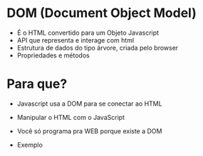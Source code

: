 # DOM (Document Object Model)

* É o HTML convertido para um Objeto Javascript
* API que representa e interage com html
* Estrutura de dados do tipo árvore, criada pelo browser
* Propriedades e métodos

# Para que?

* Javascript usa a DOM para se conectar ao HTML
* Manipular o HTML com o JavaScript
* Você só programa pra WEB porque existe a DOM

* Exemplo

